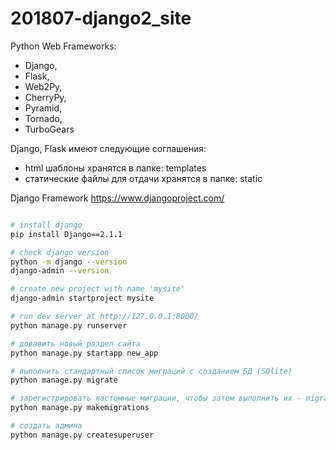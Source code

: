 # 201807-django2_site

Python Web Frameworks:
- Django,
- Flask,
- Web2Py,
- CherryPy,
- Pyramid,
- Tornado,
- TurboGears

Django, Flask имеют следующие соглашения:
- html шаблоны хранятся в папке: templates
- статические файлы для отдачи хранятся в папке: static

Django Framework
https://www.djangoproject.com/

```bash

# install django
pip install Django==2.1.1

# check django version
python -m django --version
django-admin --version

# create new project with name 'mysite'
django-admin startproject mysite

# run dev server at http://127.0.0.1:8000/
python manage.py runserver

# довавить новый раздел сайта
python manage.py startapp new_app

# выполнить стандартный список миграций с созданием БД (SQlite)
python manage.py migrate

# зарегистрировать кастомные миграции, чтобы затем выполнить их - migrate
python manage.py makemigrations

# создать админа
python manage.py createsuperuser

```
